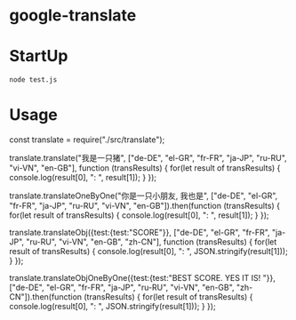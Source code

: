 # google-translate


# StartUp
`node test.js`

# Usage
const translate = require("./src/translate");

translate.translate("我是一只猪", ["de-DE", "el-GR", "fr-FR", "ja-JP", "ru-RU", "vi-VN", "en-GB"], function (transResults) {
    for(let result of transResults) {
        console.log(result[0], ": ", result[1]);
    }
});

translate.translateOneByOne("你是一只小朋友, 我也是", ["de-DE", "el-GR", "fr-FR", "ja-JP", "ru-RU", "vi-VN", "en-GB"]).then(function (transResults) {
    for(let result of transResults) {
        console.log(result[0], ": ", result[1]);
    }
});

translate.translateObj({test:{test:"SCORE"}}, ["de-DE", "el-GR", "fr-FR", "ja-JP", "ru-RU", "vi-VN", "en-GB", "zh-CN"], function (transResults) {
    for(let result of transResults) {
         console.log(result[0], ": ", JSON.stringify(result[1]));
    }
 });

translate.translateObjOneByOne({test:{test:"BEST SCORE. YES IT IS!
 "}}, ["de-DE", "el-GR", "fr-FR", "ja-JP", "ru-RU", "vi-VN", "en-GB", "zh-CN"]).then(function (transResults) {
    for(let result of transResults) {
        console.log(result[0], ": ", JSON.stringify(result[1]));
    }
 });